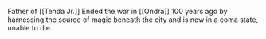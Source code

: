 Father of [[Tenda Jr.]] Ended the war in [[Ondra]] 100 years ago by harnessing the source of magic beneath the city and is now in a coma state, unable to die.